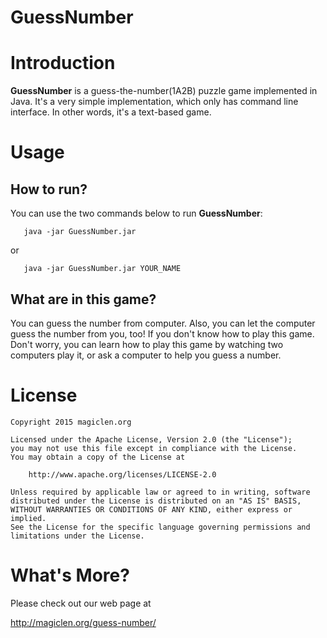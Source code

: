 GuessNumber
=================================

# Introduction

**GuessNumber** is a guess-the-number(1A2B) puzzle game implemented in Java. It's a very simple implementation, which only has command line interface. In other words, it's a text-based game.

# Usage

## How to run?

You can use the two commands below to run **GuessNumber**:

       java -jar GuessNumber.jar

or

       java -jar GuessNumber.jar YOUR_NAME


## What are in this game?

You can guess the number from computer. Also, you can let the computer guess the number from you, too! If you don't know how to play this game. Don't worry, you can learn how to play this game by watching two computers play it, or ask a computer to help you guess a number.

# License

    Copyright 2015 magiclen.org

    Licensed under the Apache License, Version 2.0 (the "License");
    you may not use this file except in compliance with the License.
    You may obtain a copy of the License at

        http://www.apache.org/licenses/LICENSE-2.0

    Unless required by applicable law or agreed to in writing, software
    distributed under the License is distributed on an "AS IS" BASIS,
    WITHOUT WARRANTIES OR CONDITIONS OF ANY KIND, either express or implied.
    See the License for the specific language governing permissions and
    limitations under the License.

# What's More?

Please check out our web page at

http://magiclen.org/guess-number/
